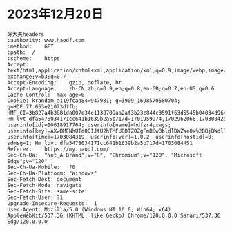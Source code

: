 # 2023年12月20日
    好大夫headers
    :authority: www.haodf.com
    :method:    GET
    :path:  /
    :scheme:    https
    Accept: text/html,application/xhtml+xml,application/xml;q=0.9,image/webp,image/apng,*/*;q=0.8,application/signed-exchange;v=b3;q=0.7
    Accept-Encoding:    gzip, deflate, br
    Accept-Language:    zh-CN,zh;q=0.9,en;q=0.8,en-GB;q=0.7,en-US;q=0.6
    Cache-Control:  max-age=0
    Cookie: krandom_a119fcaa84=947981; g=3909_1698570580704; g=HDF.77.653e21073dffb; HMF_CI=3b827a4b3881da007e34c1138709aa2af3b23c844c3591f63d5545b04034d964b5bda328e0a7984393b8f44e260dc14d7ca8d1b6d53c39427b1e82b964d0a02d4f; Hm_lvt_dfa5478034171cc641b1639b2a5b717d=1701959974,1702962066,1703084256; userinfo[id]=10618917764; userinfo[name]=hdfzr4pxwys; userinfo[key]=AXwBMFNhUTdQO1JtU2hTMFU8DTZQZgFmBSwBbldlDWZWeQx%2BBjBWdlR2VSUAe1p7ByVRbVd%2B; userinfo[time]=1703084319; userinfo[ver]=1.0.2; userinfo[hostid]=0; sdmsg=1; Hm_lpvt_dfa5478034171cc641b1639b2a5b717d=1703084451
    Referer:    https://my.haodf.com/
    Sec-Ch-Ua:  "Not_A Brand";v="8", "Chromium";v="120", "Microsoft Edge";v="120"
    Sec-Ch-Ua-Mobile:   ?0
    Sec-Ch-Ua-Platform: "Windows"
    Sec-Fetch-Dest: document
    Sec-Fetch-Mode: navigate
    Sec-Fetch-Site: same-site
    Sec-Fetch-User: ?1
    Upgrade-Insecure-Requests:  1
    User-Agent: Mozilla/5.0 (Windows NT 10.0; Win64; x64) AppleWebKit/537.36 (KHTML, like Gecko) Chrome/120.0.0.0 Safari/537.36 Edg/120.0.0.0